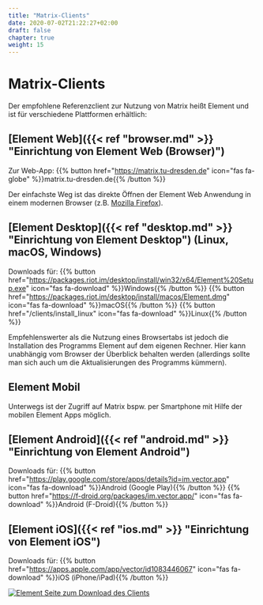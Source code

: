 ```yaml
---
title: "Matrix-Clients"
date: 2020-07-02T21:22:27+02:00
draft: false
chapter: true
weight: 15
---
```


# Matrix-Clients

Der empfohlene Referenzclient zur Nutzung von Matrix heißt Element und ist für verschiedene Plattformen erhältlich:

## [Element Web]({{< ref "browser.md" >}} "Einrichtung von Element Web (Browser)")

Zur Web-App: {{% button href="https://matrix.tu-dresden.de" icon="fas fa-globe" %}}matrix.tu-dresden.de{{% /button %}}

Der einfachste Weg ist das direkte Öffnen der Element Web Anwendung in einem modernen Browser (z.B. [Mozilla Firefox](https://www.mozilla.org/de/firefox/)).

## [Element Desktop]({{< ref "desktop.md" >}} "Einrichtung von Element Desktop") (Linux, macOS, Windows)

Downloads für: {{% button href="https://packages.riot.im/desktop/install/win32/x64/Element%20Setup.exe" icon="fas fa-download" %}}Windows{{% /button %}} {{% button href="https://packages.riot.im/desktop/install/macos/Element.dmg" icon="fas fa-download" %}}macOS{{% /button %}} {{% button href="/clients/install_linux" icon="fas fa-download" %}}Linux{{% /button %}}

Empfehlenswerter als die Nutzung eines Browsertabs ist jedoch die Installation des Programms Element auf dem eigenen Rechner. Hier kann unabhängig vom Browser der Überblick behalten werden (allerdings sollte man sich auch um die Aktualisierungen des Programms kümmern).

## Element Mobil

Unterwegs ist der Zugriff auf Matrix bspw. per Smartphone mit Hilfe der mobilen Element Apps möglich.

## [Element Android]({{< ref "android.md" >}} "Einrichtung von Element Android")

Downloads für: {{% button href="https://play.google.com/store/apps/details?id=im.vector.app" icon="fas fa-download" %}}Android (Google Play){{% /button %}} {{% button href="https://f-droid.org/packages/im.vector.app/" icon="fas fa-download" %}}Android (F-Droid){{% /button %}}

## [Element iOS]({{< ref "ios.md" >}} "Einrichtung von Element iOS")

Downloads für: {{% button href="https://apps.apple.com/app/vector/id1083446067" icon="fas fa-download" %}}iOS (iPhone/iPad){{% /button %}}

[![Element Seite zum Download des Clients](/images/12_Element-Download.png)](https://element.io/get-started)